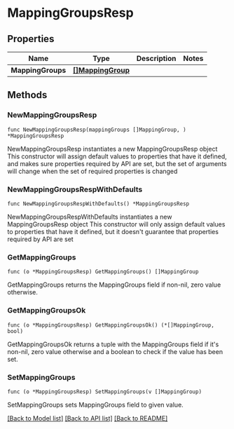 # MappingGroupsResp

## Properties

Name | Type | Description | Notes
------------ | ------------- | ------------- | -------------
**MappingGroups** | [**[]MappingGroup**](MappingGroup.md) |  | 

## Methods

### NewMappingGroupsResp

`func NewMappingGroupsResp(mappingGroups []MappingGroup, ) *MappingGroupsResp`

NewMappingGroupsResp instantiates a new MappingGroupsResp object
This constructor will assign default values to properties that have it defined,
and makes sure properties required by API are set, but the set of arguments
will change when the set of required properties is changed

### NewMappingGroupsRespWithDefaults

`func NewMappingGroupsRespWithDefaults() *MappingGroupsResp`

NewMappingGroupsRespWithDefaults instantiates a new MappingGroupsResp object
This constructor will only assign default values to properties that have it defined,
but it doesn't guarantee that properties required by API are set

### GetMappingGroups

`func (o *MappingGroupsResp) GetMappingGroups() []MappingGroup`

GetMappingGroups returns the MappingGroups field if non-nil, zero value otherwise.

### GetMappingGroupsOk

`func (o *MappingGroupsResp) GetMappingGroupsOk() (*[]MappingGroup, bool)`

GetMappingGroupsOk returns a tuple with the MappingGroups field if it's non-nil, zero value otherwise
and a boolean to check if the value has been set.

### SetMappingGroups

`func (o *MappingGroupsResp) SetMappingGroups(v []MappingGroup)`

SetMappingGroups sets MappingGroups field to given value.



[[Back to Model list]](../README.md#documentation-for-models) [[Back to API list]](../README.md#documentation-for-api-endpoints) [[Back to README]](../README.md)


